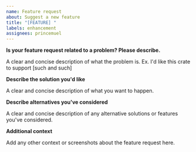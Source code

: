 ```yaml
---
name: Feature request
about: Suggest a new feature
title: "[FEATURE] "
labels: enhancement
assignees: princemuel
---
```


**Is your feature request related to a problem? Please describe.**

A clear and concise description of what the problem is. Ex. I'd like this crate to support [such and such]

**Describe the solution you'd like**

A clear and concise description of what you want to happen.

**Describe alternatives you've considered**

A clear and concise description of any alternative solutions or features you've considered.

**Additional context**

Add any other context or screenshots about the feature request here.
